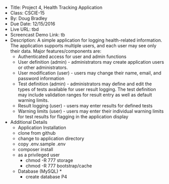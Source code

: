 * Title: Project 4, Health Tracking Application
* Class: CSCIE-15
* By: Doug Bradley
* Due Date: 12/15/2016
* Live URL: tbd
* Screencast Demo Link:  tb
* Description: A simple application for logging health-related information. The
application supports multiple users, and each user may see only their data. Major
features/components are:
  * Authenticated access for user and admin functions
  * User definition (admin) - administrators may create application users or
other administrators.
  * User modification (user) - users may change their name, email, and password
information
  * Test definition (admin) - administrators may define and edit the types of
tests available for user result logging.  The test definition may include
validation ranges for result entry as well as default warning limits.
  * Result logging (user) - users may enter results for defined tests
  * Warning limits (user) - users may enter their individual warning limits
for test results for flagging in the application display
* Additional Details
  * Application Installation
  * clone from github
  * change to application directory
  * copy .env.sample .env
  * composer install
  * as a privileged user
    * chmod -R 777 storage
    * chmod -R 777 bootstrap/cache
  * Database (MySQL)
    *
    * create database P4
